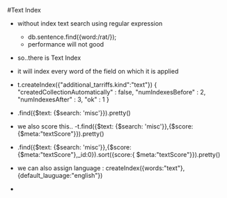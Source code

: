 #Text Index
- without index text search using regular expression
  - db.sentence.find({word:/rat/});
  - performance will not good
- so..there is Text Index
- it will index every word of the field on which it is applied
- t.createIndex({"additional_tarriffs.kind":"text"})
{
	"createdCollectionAutomatically" : false,
        "numIndexesBefore" : 2,
	"numIndexesAfter" : 3,
	"ok" : 1
}

- .find({$text: {$search: 'misc'}}).pretty()
- we also score this..
  -t.find({$text: {$search: 'misc'}},{$score:{$meta:"textScore"}}).pretty()
- .find({$text: {$search: 'misc'}},{$score:{$meta:"textScore"},_id:0}).sort({score:{ $meta:"textScore"}}).pretty()

- we can also assign language : createIndex({words:"text"},{default_lauguage:"english"})

-
